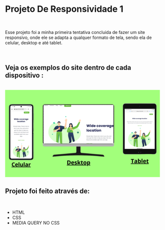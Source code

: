 <h1> Projeto De Responsividade 1</h1>
<br>

<p>Esse projeto foi a minha primeira tentativa concluida de fazer um site responsivo, onde ele se adapta a qualquer formato de tela, sendo ela de celular, desktop e até tablet.</p>
<br>
<h2>Veja os exemplos do site dentro de cada dispositivo :</h2>
<br>

<img src="https://github.com/Yuripujol/Projeto-De-Responsividade-1/blob/main/Exemplos%20De%20Responsividade%202.png?raw=true" />
<br>

<h2>Projeto foi feito através de: </h2>
<br>

<ul>
  
<li>HTML</li>
<li>CSS</li>
<li>MEDIA QUERY NO CSS</li>

</ul>
